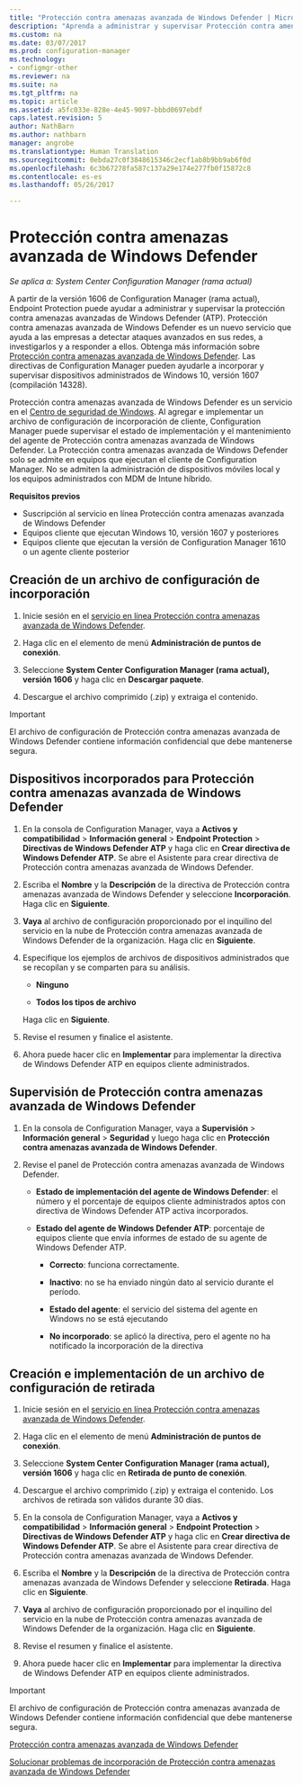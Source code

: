 ```yaml
---
title: "Protección contra amenazas avanzada de Windows Defender | Microsoft Docs"
description: "Aprenda a administrar y supervisar Protección contra amenazas avanzada de Windows Defender, un nuevo servicio que ayuda a las empresas a responder a los ataques avanzados."
ms.custom: na
ms.date: 03/07/2017
ms.prod: configuration-manager
ms.technology:
- configmgr-other
ms.reviewer: na
ms.suite: na
ms.tgt_pltfrm: na
ms.topic: article
ms.assetid: a5fc033e-828e-4e45-9097-bbbd0697ebdf
caps.latest.revision: 5
author: NathBarn
ms.author: nathbarn
manager: angrobe
ms.translationtype: Human Translation
ms.sourcegitcommit: 0ebda27c0f3848615346c2ecf1ab8b9bb9ab6f0d
ms.openlocfilehash: 6c3b67278fa587c137a29e174e277fb0f15872c8
ms.contentlocale: es-es
ms.lasthandoff: 05/26/2017

---
```

# <a name="windows-defender-advanced-threat-protection"></a>Protección contra amenazas avanzada de Windows Defender

*Se aplica a: System Center Configuration Manager (rama actual)*

A partir de la versión 1606 de Configuration Manager (rama actual), Endpoint Protection puede ayudar a administrar y supervisar la protección contra amenazas avanzadas de Windows Defender (ATP). Protección contra amenazas avanzada de Windows Defender es un nuevo servicio que ayuda a las empresas a detectar ataques avanzados en sus redes, a investigarlos y a responder a ellos.  Obtenga más información sobre [Protección contra amenazas avanzada de Windows Defender](http://aka.ms/technet-wdatp). Las directivas de Configuration Manager pueden ayudarle a incorporar y supervisar dispositivos administrados de Windows 10, versión 1607 (compilación 14328).

Protección contra amenazas avanzada de Windows Defender es un servicio en el [Centro de seguridad de Windows](https://securitycenter.windows.com). Al agregar e implementar un archivo de configuración de incorporación de cliente, Configuration Manager puede supervisar el estado de implementación y el mantenimiento del agente de Protección contra amenazas avanzada de Windows Defender. La Protección contra amenazas avanzada de Windows Defender solo se admite en equipos que ejecutan el cliente de Configuration Manager. No se admiten la administración de dispositivos móviles local y los equipos administrados con MDM de Intune híbrido.

 **Requisitos previos**  

-   Suscripción al servicio en línea Protección contra amenazas avanzada de Windows Defender  
-   Equipos cliente que ejecutan Windows 10, versión 1607 y posteriores  
-   Equipos cliente que ejecutan la versión de Configuration Manager 1610 o un agente cliente posterior

## <a name="how-to-create-an-onboarding-configuration-file"></a>Creación de un archivo de configuración de incorporación  

 1.  Inicie sesión en el [servicio en línea Protección contra amenazas avanzada de Windows Defender](https://securitycenter.windows.com/).   

 2.  Haga clic en el elemento de menú **Administración de puntos de conexión**.  

 3.  Seleccione **System Center Configuration Manager (rama actual), versión 1606** y haga clic en **Descargar paquete**.  

 4.  Descargue el archivo comprimido (.zip) y extraiga el contenido.

> [!IMPORTANT]
> El archivo de configuración de Protección contra amenazas avanzada de Windows Defender contiene información confidencial que debe mantenerse segura.

## <a name="onboard-devices-for-windows-defender-atp"></a>Dispositivos incorporados para Protección contra amenazas avanzada de Windows Defender  

1.  En la consola de Configuration Manager, vaya a **Activos y compatibilidad** > **Información general** > **Endpoint Protection** > **Directivas de Windows Defender ATP** y haga clic en **Crear directiva de Windows Defender ATP**. Se abre el Asistente para crear directiva de Protección contra amenazas avanzada de Windows Defender.  

2.  Escriba el **Nombre** y la **Descripción** de la directiva de Protección contra amenazas avanzada de Windows Defender y seleccione **Incorporación**. Haga clic en **Siguiente**.  

3.  **Vaya** al archivo de configuración proporcionado por el inquilino del servicio en la nube de Protección contra amenazas avanzada de Windows Defender de la organización. Haga clic en **Siguiente**.  

4.  Especifique los ejemplos de archivos de dispositivos administrados que se recopilan y se comparten para su análisis.  

    -   **Ninguno**   

    -   **Todos los tipos de archivo**  

     Haga clic en **Siguiente**.  

5.  Revise el resumen y finalice el asistente.  

6.  Ahora puede hacer clic en **Implementar** para implementar la directiva de Windows Defender ATP en equipos cliente administrados.  

## <a name="monitor-windows-defender-atp"></a>Supervisión de Protección contra amenazas avanzada de Windows Defender  

1.  En la consola de Configuration Manager, vaya a **Supervisión** > **Información general** > **Seguridad** y luego haga clic en **Protección contra amenazas avanzada de Windows Defender**.  

2.  Revise el panel de Protección contra amenazas avanzada de Windows Defender.  

    -   **Estado de implementación del agente de Windows Defender**: el número y el porcentaje de equipos cliente administrados aptos con directiva de Windows Defender ATP activa incorporados.  

    -   **Estado del agente de Windows Defender ATP**: porcentaje de equipos cliente que envía informes de estado de su agente de Windows Defender ATP.  

        -   **Correcto**: funciona correctamente.  

        -   **Inactivo**: no se ha enviado ningún dato al servicio durante el período.  

        -   **Estado del agente**: el servicio del sistema del agente en Windows no se está ejecutando  

        -   **No incorporado**: se aplicó la directiva, pero el agente no ha notificado la incorporación de la directiva  


## <a name="how-to-create-and-deploy-an-offboarding-configuration-file"></a>Creación e implementación de un archivo de configuración de retirada  

1.  Inicie sesión en el [servicio en línea Protección contra amenazas avanzada de Windows Defender](https://securitycenter.windows.com/).   

2.  Haga clic en el elemento de menú **Administración de puntos de conexión**.  

3.  Seleccione **System Center Configuration Manager (rama actual), versión 1606** y haga clic en **Retirada de punto de conexión**.  

4.  Descargue el archivo comprimido (.zip) y extraiga el contenido. Los archivos de retirada son válidos durante 30 días.

5.  En la consola de Configuration Manager, vaya a **Activos y compatibilidad** > **Información general** > **Endpoint Protection** > **Directivas de Windows Defender ATP** y haga clic en **Crear directiva de Windows Defender ATP**. Se abre el Asistente para crear directiva de Protección contra amenazas avanzada de Windows Defender.  

6.  Escriba el **Nombre** y la **Descripción** de la directiva de Protección contra amenazas avanzada de Windows Defender y seleccione **Retirada**. Haga clic en **Siguiente**.  

7.  **Vaya** al archivo de configuración proporcionado por el inquilino del servicio en la nube de Protección contra amenazas avanzada de Windows Defender de la organización. Haga clic en **Siguiente**.  

8.  Revise el resumen y finalice el asistente.  

9.  Ahora puede hacer clic en **Implementar** para implementar la directiva de Windows Defender ATP en equipos cliente administrados.  

> [!IMPORTANT]
> El archivo de configuración de Protección contra amenazas avanzada de Windows Defender contiene información confidencial que debe mantenerse segura.

[Protección contra amenazas avanzada de Windows Defender](https://technet.microsoft.com/itpro/windows/keep-secure/windows-defender-advanced-threat-protection)

[Solucionar problemas de incorporación de Protección contra amenazas avanzada de Windows Defender](https://technet.microsoft.com/itpro/windows/keep-secure/troubleshoot-onboarding-windows-defender-advanced-threat-protection)

